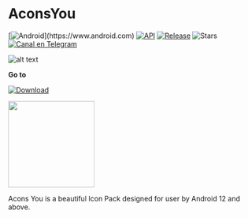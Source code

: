 # AconsYou
[![Android](https://img.shields.io/badge/Plataforma-Android-lime.svg?style=flat-rounded=width="175")](https://www.android.com) [![API](https://img.shields.io/badge/API-21%2B-orange.svg?logo=android&style=flat-rounded)](https://developer.android.com/studio/releases/platforms)
[![Release](https://img.shields.io/github/v/release/WaifuPX-DG/WaifuPX?color=%23b597f4&style=rounded)](https://github.com/WaifuPX-DG/WaifuPX/releases/latest)
![Stars](https://img.shields.io/github/stars/anarchist22/AconsYou?color=yellow&style=rounded)
[![Canal en Telegram](https://img.shields.io/badge/Canal_Telegram-2CA5E0.svg?style=rounded-for-the-badge&logo=Telegram)](https://t.me/acons_icons "Contact me in Telegram")
 
![alt text](https://raw.githubusercontent.com/anarchist22/AconsYou/main/app/resources/database/drawables/logo_acons.png)

**Go to** 

[![Download](https://img.shields.io/github/downloads/anarchist22/AconsYou/total?color=%23b597f4&label=Descargar&style=rounded)](https://github.com/anarchist22/AconsYou/releases)

<p align="vertical"><a href="https://paypal.me/WaifuPX"><img src="https://raw.githubusercontent.com/andreostrovsky/donate-with-paypal/master/PNG/grey.png" width="175"></a></p>

Acons You is a beautiful Icon Pack designed for user by Android 12 and above.
